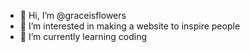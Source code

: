 - 👋 Hi, I’m @graceisflowers
- 👀 I’m interested in making a website to inspire people
- 🌱 I’m currently learning coding
